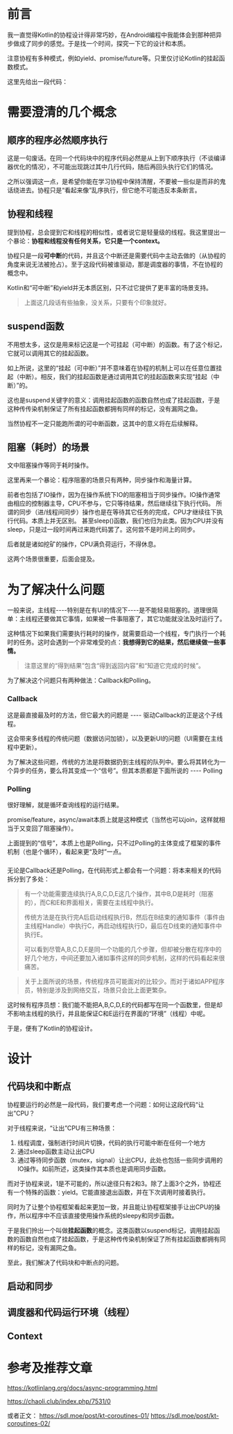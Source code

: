 # 前言

我一直觉得Kotlin的协程设计得非常巧妙，在Android编程中我能体会到那种把异步做成了同步的感觉。于是找一个时间，探究一下它的设计和本质。

注意协程有多种模式，例如yield、promise/future等。只里仅讨论Kotlin的挂起函数模式。

这里先给出一段代码：


# 需要澄清的几个概念


## 顺序的程序必然顺序执行

这是一句废话。在同一个代码块中的程序代码必然是从上到下顺序执行（不谈编译器优化的情况），不可能出现跳过其中几行代码，随后再回头执行它们的情况。

之所以强调这一点，是希望你能在学习协程中保持清醒，不要被一些似是而非的鬼话绕进去。协程只是“看起来像”乱序执行，但它绝不可能违反本条断言。


## 协程和线程

提到协程，总会提到它和线程的相似性，或者说它是轻量级的线程。我这里提出一个暴论：**协程和线程没有任何关系，它只是一个context。**

协程只是一段**可中断**的代码，并且这个中断还是需要代码中主动去做的（从协程的角度来说无法被抢占）。至于这段代码被谁驱动，那是调度器的事情，不在协程的概念中。

Kotlin和“可中断”和yield并无本质区别，只不过它提供了更丰富的场景支持。

> 上面这几段话有些抽象，没关系，只要有个印象就好。


## suspend函数

不用想太多，这仅是用来标记这是一个可挂起（可中断）的函数。有了这个标记，它就可以调用其它的挂起函数。

如上所说，这里的“挂起（可中断）”并不意味着在协程的机制上可以在任意位置挂起（中断）。相反，我们的挂起函数是通过调用其它的挂起函数来实现“挂起（中断）”的。

这也是suspend关键字的意义：调用挂起函数的函数自然也成了挂起函数，于是这种传传染机制保证了所有挂起函数都拥有同样的标记，没有漏网之鱼。

当然协程不一定只能跑所谓的可中断函数，这其中的意义将在后续解释。


## 阻塞（耗时）的场景

文中阻塞操作等同于耗时操作。

这里再来一个暴论：程序阻塞的场景只有两种，同步操作和海量计算。

前者也包括了IO操作，因为在操作系统下IO的阻塞相当于同步操作。IO操作通常由相应的控制器主导，CPU不参与，它只等待结果，然后继续往下执行代码。
所谓的同步（进/线程间同步）操作也是在等待其它任务的完成，CPU才继续往下执行代码。本质上并无区别。
甚至sleep()函数，我们也归为此类。因为CPU并没有sleep，只是过一段时间再过来跑代码罢了。这何尝不是时间上的同步。

后者就是诸如挖矿的操作，CPU满负荷运行，不得休息。

这两个场景很重要，后面会提及。


# 为了解决什么问题

一般来说，主线程----特别是在有UI的情况下----是不能轻易阻塞的。道理很简单：主线程还要做其它事情，如果被一件事阻塞了，其它功能就没法及时运行了。

这种情况下如果我们需要执行耗时的操作，就需要启动一个线程，专门执行一个耗时的任务。这时会遇到一个非常难受的点：**我想得到它的结果，然后继续做一些事情。**

> 注意这里的“得到结果”包含“得到返回内容”和“知道它完成的时候”。

为了解决这个问题只有两种做法：Callback和Polling。


### Callback

这是最直接最及时的方法，但它最大的问题是 ---- 驱动Callback的正是这个子线程。

这会带来多线程的传统问题（数据访问加锁），以及更新UI的问题（UI需要在主线程中更新）。

为了解决这些问题，传统的方法是将数据扔到主线程的队列中。要么将其转化为一个异步的任务，要么将其变成一个“信号”。但其本质都是下面所说的 ---- Polling


### Polling

很好理解，就是循环查询线程的运行结果。

promise/feature，async/await本质上就是这种模式（当然也可以join，这样就相当于又变回了阻塞操作）。

上面提到的“信号”，本质上也是Polling，只不过Polling的主体变成了框架的事件机制（也是个循环），看起来更“及时”一点。


### 

无论是Callback还是Polling，在代码形式上都会有一个问题：将本来相关的代码拆分到了多处：

> 有一个功能需要连续执行A,B,C,D,E这几个操作，其中B,D是耗时（阻塞的），而C和E和界面相关，需要在主线程中执行。
> 
> 传统方法是在执行完A后启动线程执行B，然后在B结束的通知事件（事件由主线程Handle）中执行C，再启动线程执行D，最后在D线束的通知事件中执行E。
> 
> 可以看到尽管A,B,C,D,E是同一个功能的几个步骤，但却被分散在程序中的好几个地方，中间还要加入诸如事件这样的同步机制，这样的代码看起来很痛苦。

> 关于上面所说的场景，传统程序员可能面对的比较少。而对于诸如APP程序员，特别是涉及到网络交互，场景只会比上面更繁杂。

这时候有程序员想：我们能不能把A,B,C,D,E的代码都写在同一个函数里，但是却不影响主线程的执行，并且能保证C和E运行在界面的“环境”（线程）中呢。

于是，便有了Kotlin的协程设计。


# 设计

## 代码块和中断点

协程要运行的必然是一段代码，我们要考虑一个问题：如何让这段代码“让出”CPU？

对于线程来说，“让出”CPU有三种场景：

1. 线程调度，强制进行时间片切换，代码的执行可能中断在任何一个地方
2. 通过sleep函数主动让出CPU
3. 通过等待同步函数（mutex，signal）让出CPU，此处也包括一些同步调用的IO操作。如前所述，这类操作其本质也是调用同步函数。

而对于协程来说，1是不可能的，所以途径只有2和3。除了上面3个之外，协程还有一个特殊的函数：yield。它能直接退出函数，并在下次调用时接着执行。

同时为了让整个协程框架看起来更加一致，并且能让协程框架接手让出CPU的操作，所以程序中不应该直接使用操作系统的sleepy和同步函数。

于是我们拎出一个叫做**挂起函数**的概念。这类函数以suspend标记，调用挂起函数的函数自然也成了挂起函数，于是这种传传染机制保证了所有挂起函数都拥有同样的标记，没有漏网之鱼。

至此，我们解决了代码块和中断点的问题。


## 启动和同步




## 调度器和代码运行环境（线程）



## Context



# 参考及推荐文章

https://kotlinlang.org/docs/async-programming.html

https://chaoli.club/index.php/7531/0

或者正文：
    https://sdl.moe/post/kt-coroutines-01/
    https://sdl.moe/post/kt-coroutines-02/








